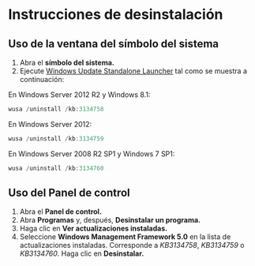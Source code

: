 # <a name="uninstallation-instructions"></a>Instrucciones de desinstalación

## <a name="using-command-prompt"></a>Uso de la ventana del símbolo del sistema
1.  Abra el **símbolo del sistema.**
2.  Ejecute [Windows Update Standalone Launcher](https://support.microsoft.com/en-us/kb/934307) tal como se muestra a continuación:

En Windows Server 2012 R2 y Windows 8.1:
```powershell
wusa /uninstall /kb:3134758
```
En Windows Server 2012:
```powershell
wusa /uninstall /kb:3134759
```
En Windows Server 2008 R2 SP1 y Windows 7 SP1:
```powershell
wusa /uninstall /kb:3134760
```

## <a name="using-control-panel"></a>Uso del Panel de control
1.  Abra el **Panel de control.**
2.  Abra **Programas** y, después, **Desinstalar un programa.**
3.  Haga clic en **Ver actualizaciones instaladas.**
4.  Seleccione **Windows Management Framework 5.0** en la lista de actualizaciones instaladas. Corresponde a *KB3134758*, *KB3134759* o *KB3134760*. Haga clic en **Desinstalar.**
